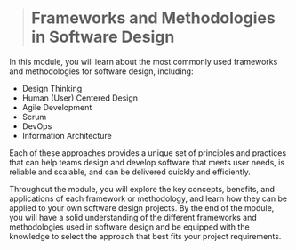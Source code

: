 > # Frameworks and Methodologies in Software Design

In this module, you will learn about the most commonly used frameworks and methodologies for software design, including:

- Design Thinking
- Human (User) Centered Design
- Agile Development
- Scrum
- DevOps
- Information Architecture

Each of these approaches provides a unique set of principles and practices that can help teams design and develop software that meets user needs, is reliable and scalable, and can be delivered quickly and efficiently.

Throughout the module, you will explore the key concepts, benefits, and applications of each framework or methodology, and learn how they can be applied to your own software design projects. By the end of the module, you will have a solid understanding of the different frameworks and methodologies used in software design and be equipped with the knowledge to select the approach that best fits your project requirements.
